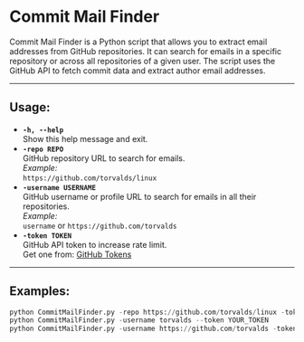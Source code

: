 # Commit Mail Finder

Commit Mail Finder is a Python script that allows you to extract email addresses from GitHub repositories. It can search for emails in a specific repository or across all repositories of a given user. The script uses the GitHub API to fetch commit data and extract author email addresses.

---

## Usage:
- **`-h, --help`**  
  Show this help message and exit.  
- **`-repo REPO`**  
  GitHub repository URL to search for emails.  
  *Example:*  
  `https://github.com/torvalds/linux`  
- **`-username USERNAME`**  
  GitHub username or profile URL to search for emails in all their repositories.  
  *Example:*  
  `username` or `https://github.com/torvalds`  
- **`-token TOKEN`**  
  GitHub API token to increase rate limit.  
  Get one from: [GitHub Tokens](https://github.com/settings/tokens)  

---

## Examples:
```python
python CommitMailFinder.py -repo https://github.com/torvalds/linux -token YOUR_TOKEN
python CommitMailFinder.py -username torvalds --token YOUR_TOKEN
python CommitMailFinder.py -username https://github.com/torvalds -token YOUR_TOKEN
